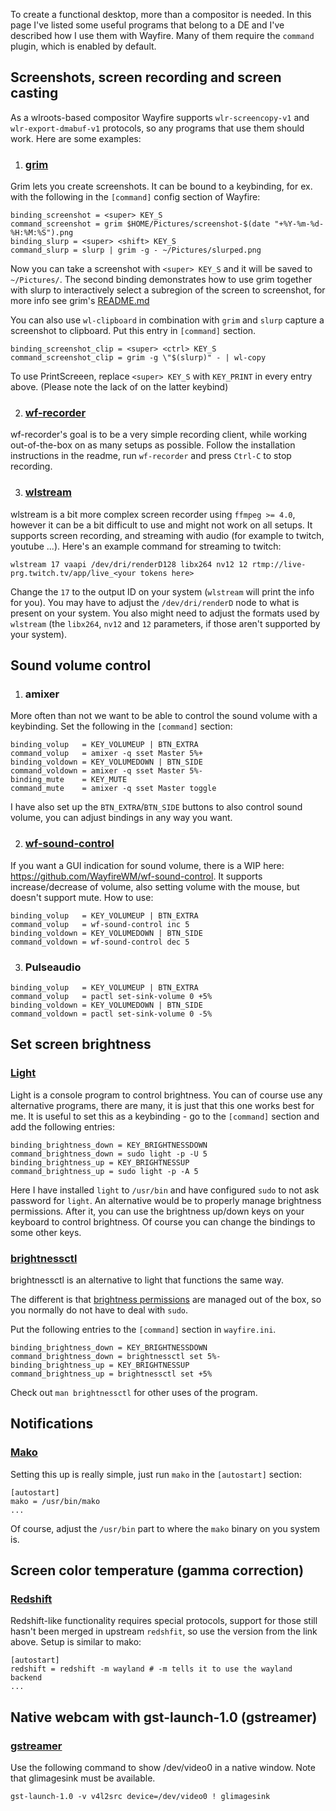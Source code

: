 To create a functional desktop, more than a compositor is needed. In this page I've listed some useful programs that belong to a DE and I've described how I use them with Wayfire. Many of them require the `command` plugin, which is enabled by default.

## Screenshots, screen recording and screen casting

As a wlroots-based compositor Wayfire supports `wlr-screencopy-v1` and `wlr-export-dmabuf-v1` protocols, so any programs that use them should work. Here are some examples:

1. ### [grim](https://github.com/emersion/grim)

Grim lets you create screenshots. It can be bound to a keybinding, for ex. with the following in the `[command]` config section of Wayfire:

```
binding_screenshot = <super> KEY_S
command_screenshot = grim $HOME/Pictures/screenshot-$(date "+%Y-%m-%d-%H:%M:%S").png
binding_slurp = <super> <shift> KEY_S
command_slurp = slurp | grim -g - ~/Pictures/slurped.png
```

Now you can take a screenshot with `<super> KEY_S` and it will be saved to
`~/Pictures/`. The second binding demonstrates how to use grim together with
slurp to interactively select a subregion of the screen to screenshot, for more
info see grim's [README.md](https://github.com/emersion/grim)

You can also use `wl-clipboard` in combination with `grim` and `slurp` capture a screenshot to clipboard. Put this entry in `[command]` section.

```
binding_screenshot_clip = <super> <ctrl> KEY_S
command_screenshot_clip = grim -g \"$(slurp)" - | wl-copy
```

To use PrintScreeen, replace `<super> KEY_S` with `KEY_PRINT` in every entry above. (Please note the lack of <super> on the latter keybind)

2. ### [wf-recorder](https://github.com/ammen99/wf-recorder)

wf-recorder's goal is to be a very simple recording client, while working out-of-the-box on as many setups as possible. Follow the installation instructions in the readme, run `wf-recorder` and press `Ctrl-C` to stop recording.

3. ### [wlstream](https://github.com/atomnuker/wlstream)

wlstream is a bit more complex screen recorder using `ffmpeg >= 4.0`, however it can be a bit difficult to use and might not work on all setups. It supports screen recording, and streaming with audio (for example to twitch, youtube ...). Here's an example command for streaming to twitch:

```
wlstream 17 vaapi /dev/dri/renderD128 libx264 nv12 12 rtmp://live-prg.twitch.tv/app/live_<your tokens here>
```

Change the `17` to the output ID on your system (`wlstream` will print the info for you).
You may have to adjust the `/dev/dri/renderD` node to what is present on your system. You also might need to adjust the formats used by `wlstream` (the `libx264`, `nv12` and `12` parameters, if those aren't supported by your system).

## Sound volume control

1. ### amixer

More often than not we want to be able to control the sound volume with a keybinding. Set the following in the `[command]` section:

```
binding_volup   = KEY_VOLUMEUP | BTN_EXTRA
command_volup   = amixer -q sset Master 5%+
binding_voldown = KEY_VOLUMEDOWN | BTN_SIDE
command_voldown = amixer -q sset Master 5%-
binding_mute    = KEY_MUTE
command_mute    = amixer -q sset Master toggle
```

I have also set up the `BTN_EXTRA`/`BTN_SIDE` buttons to also control sound volume, you can adjust bindings in any way you want.

2. ### [wf-sound-control](https://github.com/WayfireWM/wf-sound-control)

If you want a GUI indication for sound volume, there is a WIP here: https://github.com/WayfireWM/wf-sound-control. It supports increase/decrease of volume, also setting volume with the mouse, but doesn't support mute. How to use:
```
binding_volup   = KEY_VOLUMEUP | BTN_EXTRA
command_volup   = wf-sound-control inc 5
binding_voldown = KEY_VOLUMEDOWN | BTN_SIDE
command_voldown = wf-sound-control dec 5
```

3. ### Pulseaudio

```
binding_volup   = KEY_VOLUMEUP | BTN_EXTRA
command_volup   = pactl set-sink-volume 0 +5%
binding_voldown = KEY_VOLUMEDOWN | BTN_SIDE
command_voldown = pactl set-sink-volume 0 -5%
```

##  Set screen brightness

### [Light](https://github.com/haikarainen/light)
Light is a console program to control brightness. You can of course use any alternative programs, there are many, it is just that this one works best for me. It is useful to set this as a keybinding - go to the `[command]` section and add the following entries:

```
binding_brightness_down = KEY_BRIGHTNESSDOWN
command_brightness_down = sudo light -p -U 5
binding_brightness_up = KEY_BRIGHTNESSUP
command_brightness_up = sudo light -p -A 5
```

Here I have installed `light` to `/usr/bin` and have configured `sudo` to not ask password for `light`. An alternative would be to properly manage brightness permissions. After it, you can use the brightness up/down keys on your keyboard to control brightness. Of course you can change the bindings to some other keys.

### [brightnessctl](https://github.com/Hummer12007/brightnessctl)
brightnessctl is an alternative to light that functions the same way.

The different is that [brightness
permissions](https://github.com/Hummer12007/brightnessctl#permissions) are managed out
of the box, so you normally do not have to deal with `sudo`.

Put the following entries to the `[command]` section in `wayfire.ini`.

```
binding_brightness_down = KEY_BRIGHTNESSDOWN
command_brightness_down = brightnessctl set 5%-
binding_brightness_up = KEY_BRIGHTNESSUP
command_brightness_up = brightnessctl set +5%

```

Check out `man brightnessctl` for other uses of the program.

## Notifications

### [Mako](https://github.com/emersion/mako)

Setting this up is really simple, just run `mako` in the `[autostart]` section:

```
[autostart]
mako = /usr/bin/mako
...
```
Of course, adjust the `/usr/bin` part to where the `mako` binary on you system is.

## Screen color temperature (gamma correction)

### [Redshift](https://github.com/jonls/redshift/pull/663)

Redshift-like functionality requires special protocols, support for those still hasn't been merged in upstream `redshfit`, so use the version from the link above. Setup is similar to mako:

```
[autostart]
redshift = redshift -m wayland # -m tells it to use the wayland backend
...
```

## Native webcam with gst-launch-1.0 (gstreamer)

### [gstreamer](https://gitlab.freedesktop.org/gstreamer)

Use the following command to show /dev/video0 in a native window. Note that glimagesink must be available.
```
gst-launch-1.0 -v v4l2src device=/dev/video0 ! glimagesink
```
